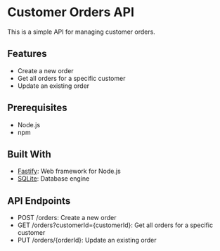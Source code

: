 # Customer Orders API

This is a simple API for managing customer orders.

## Features

- Create a new order
- Get all orders for a specific customer
- Update an existing order

## Prerequisites

- Node.js
- npm
  
## Built With

- [Fastify](https://www.fastify.io/): Web framework for Node.js
- [SQLite](https://www.sqlite.org/index.html): Database engine

## API Endpoints

* POST /orders: Create a new order
* GET /orders?customerId={customerId}: Get all orders for a specific customer
* PUT /orders/{orderId}: Update an existing order
